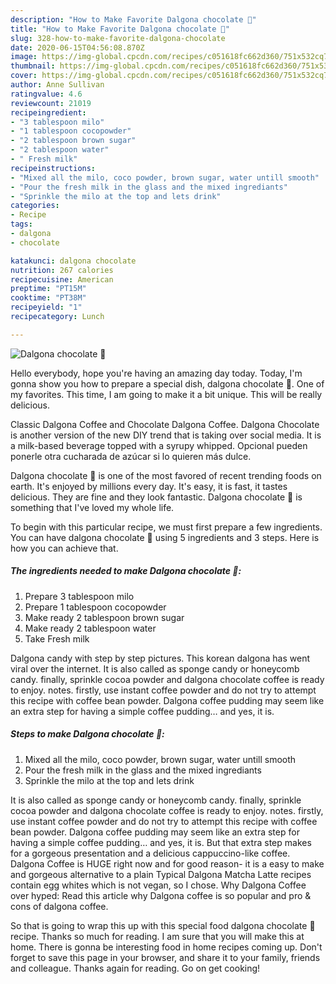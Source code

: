 ```yaml
---
description: "How to Make Favorite Dalgona chocolate 🍫"
title: "How to Make Favorite Dalgona chocolate 🍫"
slug: 328-how-to-make-favorite-dalgona-chocolate
date: 2020-06-15T04:56:08.870Z
image: https://img-global.cpcdn.com/recipes/c051618fc662d360/751x532cq70/dalgona-chocolate-🍫-recipe-main-photo.jpg
thumbnail: https://img-global.cpcdn.com/recipes/c051618fc662d360/751x532cq70/dalgona-chocolate-🍫-recipe-main-photo.jpg
cover: https://img-global.cpcdn.com/recipes/c051618fc662d360/751x532cq70/dalgona-chocolate-🍫-recipe-main-photo.jpg
author: Anne Sullivan
ratingvalue: 4.6
reviewcount: 21019
recipeingredient:
- "3 tablespoon milo"
- "1 tablespoon cocopowder"
- "2 tablespoon brown sugar"
- "2 tablespoon water"
- " Fresh milk"
recipeinstructions:
- "Mixed all the milo, coco powder, brown sugar, water untill smooth"
- "Pour the fresh milk in the glass and the mixed ingrediants"
- "Sprinkle the milo at the top and lets drink"
categories:
- Recipe
tags:
- dalgona
- chocolate

katakunci: dalgona chocolate 
nutrition: 267 calories
recipecuisine: American
preptime: "PT15M"
cooktime: "PT38M"
recipeyield: "1"
recipecategory: Lunch

---
```



![Dalgona chocolate 🍫](https://img-global.cpcdn.com/recipes/c051618fc662d360/751x532cq70/dalgona-chocolate-🍫-recipe-main-photo.jpg)

Hello everybody, hope you're having an amazing day today. Today, I'm gonna show you how to prepare a special dish, dalgona chocolate 🍫. One of my favorites. This time, I am going to make it a bit unique. This will be really delicious.

Classic Dalgona Coffee and Chocolate Dalgona Coffee. Dalgona Chocolate is another version of the new DIY trend that is taking over social media. It is a milk-based beverage topped with a syrupy whipped. Opcional pueden ponerle otra cucharada de azúcar si lo quieren más dulce.

Dalgona chocolate 🍫 is one of the most favored of recent trending foods on earth. It's enjoyed by millions every day. It's easy, it is fast, it tastes delicious. They are fine and they look fantastic. Dalgona chocolate 🍫 is something that I've loved my whole life.


To begin with this particular recipe, we must first prepare a few ingredients. You can have dalgona chocolate 🍫 using 5 ingredients and 3 steps. Here is how you can achieve that.

<!--inarticleads1-->

##### The ingredients needed to make Dalgona chocolate 🍫:

1. Prepare 3 tablespoon milo
1. Prepare 1 tablespoon cocopowder
1. Make ready 2 tablespoon brown sugar
1. Make ready 2 tablespoon water
1. Take  Fresh milk


Dalgona candy with step by step pictures. This korean dalgona has went viral over the internet. It is also called as sponge candy or honeycomb candy. finally, sprinkle cocoa powder and dalgona chocolate coffee is ready to enjoy. notes. firstly, use instant coffee powder and do not try to attempt this recipe with coffee bean powder. Dalgona coffee pudding may seem like an extra step for having a simple coffee pudding… and yes, it is. 

<!--inarticleads2-->

##### Steps to make Dalgona chocolate 🍫:

1. Mixed all the milo, coco powder, brown sugar, water untill smooth
1. Pour the fresh milk in the glass and the mixed ingrediants
1. Sprinkle the milo at the top and lets drink


It is also called as sponge candy or honeycomb candy. finally, sprinkle cocoa powder and dalgona chocolate coffee is ready to enjoy. notes. firstly, use instant coffee powder and do not try to attempt this recipe with coffee bean powder. Dalgona coffee pudding may seem like an extra step for having a simple coffee pudding… and yes, it is. But that extra step makes for a gorgeous presentation and a delicious cappuccino-like coffee. Dalgona Coffee is HUGE right now and for good reason- it is a easy to make and gorgeous alternative to a plain Typical Dalgona Matcha Latte recipes contain egg whites which is not vegan, so I chose. Why Dalgona Coffee over hyped: Read this article why Dalgona coffee is so popular and pro &amp; cons of dalgona coffee. 

So that is going to wrap this up with this special food dalgona chocolate 🍫 recipe. Thanks so much for reading. I am sure that you will make this at home. There is gonna be interesting food in home recipes coming up. Don't forget to save this page in your browser, and share it to your family, friends and colleague. Thanks again for reading. Go on get cooking!

